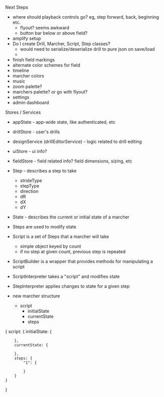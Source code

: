 Next Steps
* where should playback controls go?  eg, step forward, back, beginning etc.
  * flyout?  seems awkward
  * button bar below or above field?
* amplify setup
* Do I create Drill, Marcher, Script, Step classes?
    * would need to serialize/deserialize drill to pure json on save/load
    * 
* finish field markings
* alternate color schemes for field
* timeline
* marcher colors
* music
* zoom palette?
* marchers palette? or go with flyout?
* settings
* admin dashboard


Stores / Services
* appState - app-wide state, like authenticated, etc
* drillStore - user's drills
* designService (drillEditorService) - logic related to drill editing
* uiStore - ui info?
* fieldStore - field related info? field dimensions, sizing, etc

* Step - describes a step to take
    * strideType
    * stepType
    * direction
    * dR
    * dX
    * dY
* State - describes the current or initial state of a marcher
* Steps are used to modify state
* Script is a set of Steps that a marcher will take
    * simple object keyed by count
    * if no step at given count, previous step is repeated
* ScriptBuilder is a wrapper that provides methods for manipulating a script
* ScriptInterpreter takes a "script" and modifies state
* StepInterpreter applies changes to state for a given step
* new marcher structure
    * script
        * initialState
        * currentState
        * steps

{
    script: {
        initialState: {

        },
        currentState: {

        },
        steps: {
            "1": {

            }
        }
    }
}


